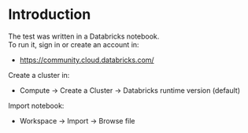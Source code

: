 # Introduction  
The test was written in a Databricks notebook.  
To run it, sign in or create an account in:

- https://community.cloud.databricks.com/  

Create a cluster in:  

- Compute -> Create a Cluster -> Databricks runtime version (default)  

Import notebook:  

- Workspace -> Import -> Browse file
